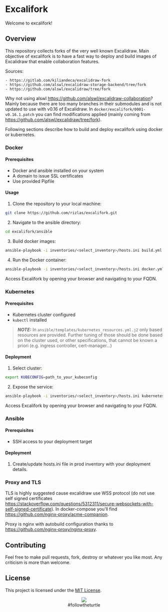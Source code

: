 # Excalifork

Welcome to excalifork!

## Overview

This repository collects forks of the very well known Excalidraw.
Main objective of excalifork is to have a fast way to deploy and build images of
Excalidraw that enable collaboration features.

Sources:

    - https://gitlab.com/kiliandeca/excalidraw-fork
    - https://github.com/alswl/excalidraw-storage-backend/tree/fork
    - https://github.com/alswl/excalidraw/tree/fork

Why not using alswl <https://github.com/alswl/excalidraw-collaboration>? Mainly because
there are too many branches in their submodules and is not updated to use with v0.16 of
Excalidraw. In `docker/excalifork/0001-v0.16.1.patch` you can find modifications applied
(mainly coming from <https://github.com/alswl/excalidraw/tree/fork>).

Following sections describe how to build and deploy excalifork using docker or
kubernetes.

### Docker

#### Prerequisites

- Docker and ansible installed on your system
- A domain to issue SSL certificates
- Use provided Pipfile

#### Usage

1. Clone the repository to your local machine:

```bash
git clone https://github.com/rizlas/excalifork.git
```

2. Navigate to the ansible directory:

```bash
cd excalifork/ansible
```

3. Build docker images:

```bash
ansible-playbook -i inventories/<select_inventory>/hosts.ini build.yml -e domain=yourdomain.tld
```

4. Run the Docker container:

```bash
ansible-playbook -i inventories/<select_inventory>/hosts.ini docker.yml -e domain=yourdomain.tld -e acme_email=myacme@email.com
```

Access Excalifork by opening your browser and navigating to your FQDN.

### Kubernetes

#### Prerequisites

- Kubernetes cluster configured
- `kubectl` installed

> **_NOTE:_** In `ansible/templates/kubernetes_resources.yml.j2` only based resources are provided.
Further tuning of those should be done based on the cluster used, or other
specifications, that cannot be known a priori (e.g. ingress controller, cert-manager...)

#### Deployment

1. Select cluster:

```bash
export KUBECONFIG=path_to_your_kubeconfig
```

2. Expose the service:

```bash
ansible-playbook -i inventories/<select_inventory>/hosts.ini kubernetes.yml
```

Access Excalifork by opening your browser and navigating to your FQDN.

### Ansible

#### Prerequisites

- SSH access to your deployment target

#### Deployment

1. Create/update hosts.ini file in prod inventory with your deployment details.

### Proxy and TLS

TLS is highly suggested cause excalidraw use WSS protocol (do not use self signed
certificates
<https://stackoverflow.com/questions/5312311/secure-websockets-with-self-signed-certificate>).
In docker-compose you'll find <https://github.com/nginx-proxy/acme-companion>.

Proxy is nginx with autobuild configuration thanks to
<https://github.com/nginx-proxy/nginx-proxy>.

## Contributing

Feel free to make pull requests, fork, destroy or whatever you like most. Any criticism
is more than welcome.

## License

This project is licensed under the [MIT License](LICENSE).

<p align="center">
    <img src="https://avatars1.githubusercontent.com/u/8522635?s=96&v=4" />
    <br/>#followtheturtle
</p>
